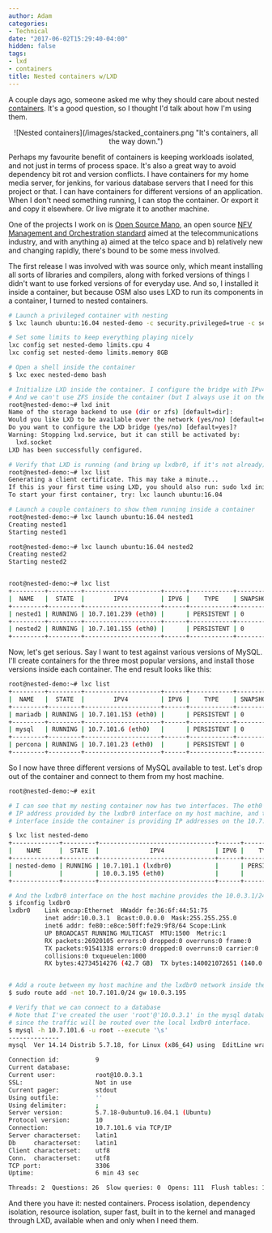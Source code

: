 ```yaml
---
author: Adam
categories:
- Technical
date: "2017-06-02T15:29:40-04:00"
hidden: false
tags:
- lxd
- containers
title: Nested containers w/LXD
---
```


A couple days ago, someone asked me why they should care about nested [containers](https://linuxcontainers.org/lxd/introduction/). It's a good question, so I thought I'd talk about how I'm using them.

<center>![Nested containers](/images/stacked_containers.png "It's containers, all the way down.")</center>

Perhaps my favourite benefit of containers is keeping workloads isolated, and not just in terms of process space. It's also a great way to avoid dependency bit rot and version conflicts. I have containers for my home media server, for jenkins, for various database servers that I need for this project or that. I can have containers for different versions of an application. When I don't need something running, I can stop the container. Or export it and copy it elsewhere. Or live migrate it to another machine.

One of the projects I work on is [Open Source Mano](https://osm.etsi.org/), an open source [NFV Management and Orchestration standard](https://www.sdxcentral.com/nfv/definitions/nfv-mano/) aimed at the telecommunications industry, and with anything a) aimed at the telco space and b) relatively new and changing rapidly, there's bound to be some mess involved.

The first release I was involved with was source only, which meant installing all sorts of libraries and compilers, along with forked versions of things I didn't want to use forked versions of for everyday use. And so, I installed it inside a container, but because OSM also uses LXD to run its components in a container, I turned to nested containers.

```bash
# Launch a privileged container with nesting
$ lxc launch ubuntu:16.04 nested-demo -c security.privileged=true -c security.nesting=true

# Set some limits to keep everything playing nicely
lxc config set nested-demo limits.cpu 4
lxc config set nested-demo limits.memory 8GB

# Open a shell inside the container
$ lxc exec nested-demo bash

# Initialize LXD inside the container. I configure the bridge with IPv4, but skip IPv6.
# And we can't use ZFS inside the container (but I always use it on the host!)
root@nested-demo:~# lxd init
Name of the storage backend to use (dir or zfs) [default=dir]: 
Would you like LXD to be available over the network (yes/no) [default=no]? 
Do you want to configure the LXD bridge (yes/no) [default=yes]? 
Warning: Stopping lxd.service, but it can still be activated by:
  lxd.socket
LXD has been successfully configured.

# Verify that LXD is running (and bring up lxdbr0, if it's not already)
root@nested-demo:~# lxc list
Generating a client certificate. This may take a minute...
If this is your first time using LXD, you should also run: sudo lxd init
To start your first container, try: lxc launch ubuntu:16.04

# Launch a couple containers to show them running inside a container
root@nested-demo:~# lxc launch ubuntu:16.04 nested1
Creating nested1
Starting nested1

root@nested-demo:~# lxc launch ubuntu:16.04 nested2
Creating nested2
Starting nested2


root@nested-demo:~# lxc list
+---------+---------+---------------------+------+------------+-----------+
|  NAME   |  STATE  |        IPV4         | IPV6 |    TYPE    | SNAPSHOTS |
+---------+---------+---------------------+------+------------+-----------+
| nested1 | RUNNING | 10.7.101.239 (eth0) |      | PERSISTENT | 0         |
+---------+---------+---------------------+------+------------+-----------+
| nested2 | RUNNING | 10.7.101.155 (eth0) |      | PERSISTENT | 0         |
+---------+---------+---------------------+------+------------+-----------+

```

Now, let's get serious. Say I want to test against various versions of MySQL. I'll create containers for the three most popular versions, and install those versions inside each container. The end result looks like this:

```bash
root@nested-demo:~# lxc list
+---------+---------+---------------------+------+------------+-----------+
|  NAME   |  STATE  |        IPV4         | IPV6 |    TYPE    | SNAPSHOTS |
+---------+---------+---------------------+------+------------+-----------+
| mariadb | RUNNING | 10.7.101.153 (eth0) |      | PERSISTENT | 0         |
+---------+---------+---------------------+------+------------+-----------+
| mysql   | RUNNING | 10.7.101.6 (eth0)   |      | PERSISTENT | 0         |
+---------+---------+---------------------+------+------------+-----------+
| percona | RUNNING | 10.7.101.23 (eth0)  |      | PERSISTENT | 0         |
+---------+---------+---------------------+------+------------+-----------+
```

So I now have three different versions of MySQL available to test. Let's drop out of the container and connect to them from my host machine.

```bash
root@nested-demo:~# exit

# I can see that my nesting container now has two interfaces. The eth0 interface has an 
# IP address provided by the lxdbr0 interface on my host machine, and the lxdbr0 
# interface inside the container is providing IP addresses on the 10.7.101.0/24 network

$ lxc list nested-demo
+-------------+---------+--------------------------------+------+------------+-----------+
|    NAME     |  STATE  |              IPV4              | IPV6 |    TYPE    | SNAPSHOTS |
+-------------+---------+--------------------------------+------+------------+-----------+
| nested-demo | RUNNING | 10.7.101.1 (lxdbr0)            |      | PERSISTENT | 0         |
|             |         | 10.0.3.195 (eth0)              |      |            |           |
+-------------+---------+--------------------------------+------+------------+-----------+

# And the lxdbr0 interface on the host machine provides the 10.0.3.1/24 network:
$ ifconfig lxdbr0
lxdbr0    Link encap:Ethernet  HWaddr fe:36:6f:44:51:75  
          inet addr:10.0.3.1  Bcast:0.0.0.0  Mask:255.255.255.0
          inet6 addr: fe80::e8ce:50ff:fe29:9f8/64 Scope:Link
          UP BROADCAST RUNNING MULTICAST  MTU:1500  Metric:1
          RX packets:26920105 errors:0 dropped:0 overruns:0 frame:0
          TX packets:91541338 errors:0 dropped:0 overruns:0 carrier:0
          collisions:0 txqueuelen:1000 
          RX bytes:42734514276 (42.7 GB)  TX bytes:140021072651 (140.0 GB)


# Add a route between my host machine and the lxdbr0 network inside the container
$ sudo route add -net 10.7.101.0/24 gw 10.0.3.195

# Verify that we can connect to a database
# Note that I've created the user 'root'@'10.0.3.1' in the mysql database,
# since the traffic will be routed over the local lxdbr0 interface.
$ mysql -h 10.7.101.6 -u root --execute '\s'
--------------
mysql  Ver 14.14 Distrib 5.7.18, for Linux (x86_64) using  EditLine wrapper

Connection id:          9
Current database:
Current user:           root@10.0.3.1
SSL:                    Not in use
Current pager:          stdout
Using outfile:          ''
Using delimiter:        ;
Server version:         5.7.18-0ubuntu0.16.04.1 (Ubuntu)
Protocol version:       10
Connection:             10.7.101.6 via TCP/IP
Server characterset:    latin1
Db     characterset:    latin1
Client characterset:    utf8
Conn.  characterset:    utf8
TCP port:               3306
Uptime:                 6 min 43 sec

Threads: 2  Questions: 26  Slow queries: 0  Opens: 111  Flush tables: 1  Open tables: 104  Queries per second avg: 0.064
```

And there you have it: nested containers. Process isolation, dependency isolation, resource isolation, super fast, built in to the kernel and managed through LXD, available when and only when I need them.






